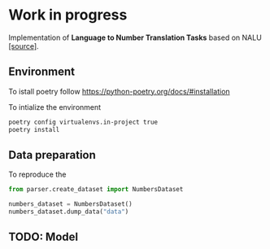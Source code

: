 # Work in progress

Implementation of **Language to Number Translation Tasks** based on NALU [[source]](https://arxiv.org/pdf/1808.00508/).

## Environment

To istall poetry follow https://python-poetry.org/docs/#installation

To intialize the environment
```sh
poetry config virtualenvs.in-project true
poetry install
```

## Data preparation
To reproduce the

```python
from parser.create_dataset import NumbersDataset

numbers_dataset = NumbersDataset()
numbers_dataset.dump_data("data")
```

## TODO: Model
